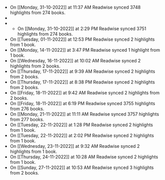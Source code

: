 - On [[Monday, 31-10-2022]] at 11:37 AM Readwise synced 3748 highlights from 274 books.
-
- * On [[Monday, 31-10-2022]] at 2:29 PM Readwise synced 3751 highlights from 274 books.
- On [[Tuesday, 01-11-2022]] at 12:53 PM Readwise synced 2 highlights from 1 book.
- On [[Monday, 14-11-2022]] at 3:47 PM Readwise synced 1 highlight from 1 book.
- On [[Wednesday, 16-11-2022]] at 10:02 AM Readwise synced 2 highlights from 2 books.
- On [[Thursday, 17-11-2022]] at 9:39 AM Readwise synced 2 highlights from 2 books.
- On [[Thursday, 17-11-2022]] at 8:38 PM Readwise synced 2 highlights from 2 books.
- On [[Friday, 18-11-2022]] at 9:42 AM Readwise synced 2 highlights from 2 books.
- On [[Friday, 18-11-2022]] at 6:19 PM Readwise synced 3755 highlights from 276 books.
- On [[Monday, 21-11-2022]] at 11:11 AM Readwise synced 3757 highlights from 277 books.
- On [[Tuesday, 22-11-2022]] at 1:28 PM Readwise synced 2 highlights from 1 book.
- On [[Tuesday, 22-11-2022]] at 2:02 PM Readwise synced 2 highlights from 1 book.
- On [[Wednesday, 23-11-2022]] at 9:32 AM Readwise synced 2 highlights from 1 book.
- On [[Thursday, 24-11-2022]] at 10:28 AM Readwise synced 2 highlights from 1 book.
- On [[Sunday, 27-11-2022]] at 10:53 AM Readwise synced 3 highlights from 2 books.